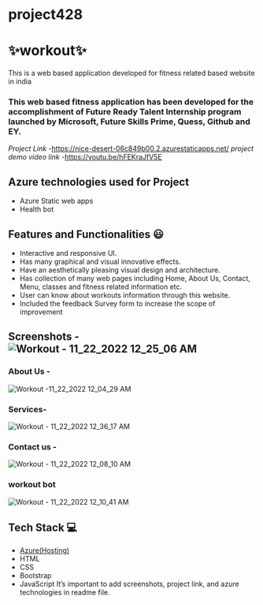 # project428
# ✨workout✨

This is a web based application developed for fitness related based website in india

### This web based fitness application has been developed for the accomplishment of Future Ready Talent Internship program launched by Microsoft, Future Skills Prime, Quess, Github and EY.


*Project Link* -https://nice-desert-06c849b00.2.azurestaticapps.net/
*project demo video link* -https://youtu.be/hFEKraJfV5E 

## Azure technologies used for Project

- Azure Static web apps
- Health bot

## Features and Functionalities 😃

- Interactive and responsive UI.
- Has many graphical and visual innovative effects.
- Have an aesthetically pleasing visual design and architecture.
- Has collection of many web pages including Home, About Us, Contact, Menu, classes and fitness related information etc.
- User can know about workouts information through this website.
- Included the feedback Survey form to increase the scope of improvement 

## Screenshots -![Workout -  11_22_2022 12_25_06 AM](https://user-images.githubusercontent.com/112804420/203137131-8203515d-3a0f-459e-b381-b2d3bb1665fc.png)





   

### About Us -

![Workout -11_22_2022 12_04_29 AM](https://user-images.githubusercontent.com/112804420/203138240-0a2e69c1-1ade-45a0-9222-6cb49c0c2ca6.png)

### Services-
![Workout - 11_22_2022 12_36_17 AM](https://user-images.githubusercontent.com/112804420/203139049-f44c8089-4b92-406f-9a93-701d81a05751.png)


### Contact us -
![Workout -  11_22_2022 12_08_10 AM](https://user-images.githubusercontent.com/112804420/203137653-d76716e2-5038-41a9-b85c-641116689677.png)

### workout bot

![Workout -  11_22_2022 12_10_41 AM](https://user-images.githubusercontent.com/112804420/203137955-b2cd27c5-a90f-47f0-9f7f-e1560c7a6b18.png)


## Tech Stack 💻

- [Azure(Hosting)](https://azure.microsoft.com/en-in/features/azure-portal/)
- HTML
- CSS
- Bootstrap
- JavaScript
It’s important to add screenshots, project link, and azure technologies in readme file.
